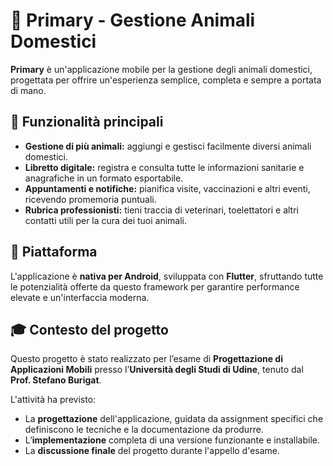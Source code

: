 # 🐶 Primary - Gestione Animali Domestici

**Primary** è un'applicazione mobile per la gestione degli animali domestici, progettata per offrire un'esperienza semplice, completa e sempre a portata di mano.

## 🎯 Funzionalità principali

- **Gestione di più animali:** aggiungi e gestisci facilmente diversi animali domestici.
- **Libretto digitale:** registra e consulta tutte le informazioni sanitarie e anagrafiche in un formato esportabile.
- **Appuntamenti e notifiche:** pianifica visite, vaccinazioni e altri eventi, ricevendo promemoria puntuali.
- **Rubrica professionisti:** tieni traccia di veterinari, toelettatori e altri contatti utili per la cura dei tuoi animali.

## 📱 Piattaforma

L'applicazione è **nativa per Android**, sviluppata con **Flutter**, sfruttando tutte le potenzialità offerte da questo framework per garantire performance elevate e un'interfaccia moderna.

## 🎓 Contesto del progetto

Questo progetto è stato realizzato per l’esame di **Progettazione di Applicazioni Mobili** presso l’**Università degli Studi di Udine**, tenuto dal **Prof. Stefano Burigat**.

L'attività ha previsto:

- La **progettazione** dell'applicazione, guidata da assignment specifici che definiscono le tecniche e la documentazione da produrre.
- L’**implementazione** completa di una versione funzionante e installabile.
- La **discussione finale** del progetto durante l'appello d'esame.
